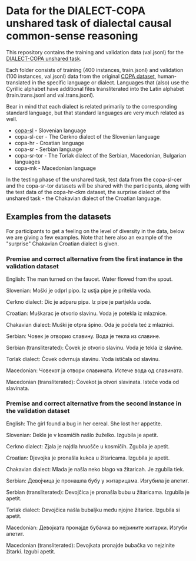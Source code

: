 # Data for the DIALECT-COPA unshared task of dialectal causal common-sense reasoning

This repository contains the training and validation data (val.jsonl) for the [DIALECT-COPA unshared task](https://sites.google.com/view/vardial-2024/shared-tasks/dialect-copa?authuser=0).

Each folder consists of training (400 instances, train.jsonl) and validation (100 instances, val.jsonl) data from the original [COPA dataset](https://people.ict.usc.edu/~gordon/copa.html), human-translated in the specific language or dialect. Languages that (also) use the Cyrillic alphabet have additional files transliterated into the Latin alphabet (train.trans.jsonl and val.trans.jsonl).

Bear in mind that each dialect is related primarily to the corresponding standard language, but that standard languages are very much related as well.

- [copa-sl](copa-sl/) - Slovenian language
- copa-sl-cer - The Cerkno dialect of the Slovenian language
- copa-hr - Croatian language
- copa-sr - Serbian language
- copa-sr-tor - The Torlak dialect of the Serbian, Macedonian, Bulgarian languages
- copa-mk - Macedonian language

In the testing phase of the unshared task, test data from the copa-sl-cer and the copa-sr-tor datasets will be shared with the participants, along with the test data of the copa-hr-ckm dataset, the surprise dialect of the unshared task - the Chakavian dialect of the Croatian language.

## Examples from the datasets

For participants to get a feeling on the level of diversity in the data, below we are giving a few examples. Note that here also an example of the "surprise" Chakavian Croatian dialect is given.

### Premise and correct alternative from the first instance in the validation dataset

English: The man turned on the faucet. Water flowed from the spout.

Slovenian: Moški je odprl pipo. Iz ustja pipe je pritekla voda.

Cerkno dialect: Dic je adparu pipa. Iz pipe je partjekla uoda.

Croatian: Muškarac je otvorio slavinu. Voda je potekla iz mlaznice.

Chakavian dialect: Muški je otpra špino. Oda je počela teć z mlaznici.

Serbian: Човек је отворио славину. Вода је текла из славине.

Serbian (transliterated): Čovek je otvorio slavinu. Voda je tekla iz slavine.

Torlak dialect: Čovek odvrnuja slavinu. Voda ističala od slavinu.

Macedonian: Човекот ја отвори славината. Истече вода од славината.

Macedonian (transliterated): Čovekot ja otvori slavinata. Isteče voda od slavinata.

### Premise and correct alternative from the second instance in the validation dataset

English: The girl found a bug in her cereal. She lost her appetite.

Slovenian: Dekle je v kosmičih našlo žuželko. Izgubila je apetit.

Cerkno dialect: Zjala je najdla hruošče u kosmičih. Zgubila je apetit.

Croatian: Djevojka je pronašla kukca u žitaricama. Izgubila je apetit.

Chakavian dialect: Mlada je našla neko blago va žitaricah. Je zgubila tiek.

Serbian: Девојчица је пронашла бубу у житарицама. Изгубила је апетит.

Serbian (transliterated): Devojčica je pronašla bubu u žitaricama. Izgubila je apetit.

Torlak dialect: Devojčica našla bubaljku među njojne žitarice. Izgubila si apetit.

Macedonian: Девојката пронајде бубачка во нејзините житарки. Изгуби апетит.

Macedonian (transliterated): Devojkata pronajde bubačka vo nejzinite žitarki. Izgubi apetit.
